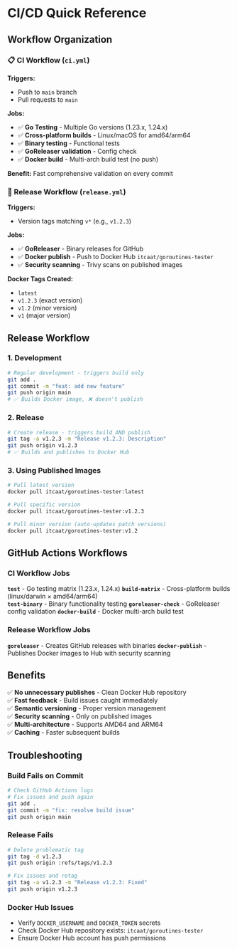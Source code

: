 # CI/CD Quick Reference

## Workflow Organization

### 📋 CI Workflow (`ci.yml`)

**Triggers:**
- Push to `main` branch
- Pull requests to `main`

**Jobs:**
- ✅ **Go Testing** - Multiple Go versions (1.23.x, 1.24.x)
- ✅ **Cross-platform builds** - Linux/macOS for amd64/arm64
- ✅ **Binary testing** - Functional tests
- ✅ **GoReleaser validation** - Config check
- ✅ **Docker build** - Multi-arch build test (no push)

**Benefit:** Fast comprehensive validation on every commit

### 🚀 Release Workflow (`release.yml`)

**Triggers:**
- Version tags matching `v*` (e.g., `v1.2.3`)

**Jobs:**
- ✅ **GoReleaser** - Binary releases for GitHub
- ✅ **Docker publish** - Push to Docker Hub `itcaat/goroutines-tester`
- ✅ **Security scanning** - Trivy scans on published images

**Docker Tags Created:**
- `latest`
- `v1.2.3` (exact version)
- `v1.2` (minor version)
- `v1` (major version)

## Release Workflow

### 1. Development
```bash
# Regular development - triggers build only
git add .
git commit -m "feat: add new feature"
git push origin main
# ✅ Builds Docker image, ❌ doesn't publish
```

### 2. Release
```bash
# Create release - triggers build AND publish
git tag -a v1.2.3 -m "Release v1.2.3: Description"
git push origin v1.2.3
# ✅ Builds and publishes to Docker Hub
```

### 3. Using Published Images
```bash
# Pull latest version
docker pull itcaat/goroutines-tester:latest

# Pull specific version
docker pull itcaat/goroutines-tester:v1.2.3

# Pull minor version (auto-updates patch versions)
docker pull itcaat/goroutines-tester:v1.2
```

## GitHub Actions Workflows

### CI Workflow Jobs

**`test`** - Go testing matrix (1.23.x, 1.24.x)
**`build-matrix`** - Cross-platform builds (linux/darwin × amd64/arm64)  
**`test-binary`** - Binary functionality testing
**`goreleaser-check`** - GoReleaser config validation
**`docker-build`** - Docker multi-arch build test

### Release Workflow Jobs

**`goreleaser`** - Creates GitHub releases with binaries
**`docker-publish`** - Publishes Docker images to Hub with security scanning

## Benefits

✅ **No unnecessary publishes** - Clean Docker Hub repository  
✅ **Fast feedback** - Build issues caught immediately  
✅ **Semantic versioning** - Proper version management  
✅ **Security scanning** - Only on published images  
✅ **Multi-architecture** - Supports AMD64 and ARM64  
✅ **Caching** - Faster subsequent builds  

## Troubleshooting

### Build Fails on Commit
```bash
# Check GitHub Actions logs
# Fix issues and push again
git add .
git commit -m "fix: resolve build issue"
git push origin main
```

### Release Fails
```bash
# Delete problematic tag
git tag -d v1.2.3
git push origin :refs/tags/v1.2.3

# Fix issues and retag
git tag -a v1.2.3 -m "Release v1.2.3: Fixed"
git push origin v1.2.3
```

### Docker Hub Issues
- Verify `DOCKER_USERNAME` and `DOCKER_TOKEN` secrets
- Check Docker Hub repository exists: `itcaat/goroutines-tester`
- Ensure Docker Hub account has push permissions
